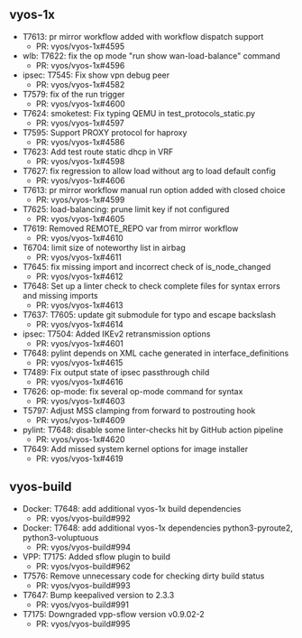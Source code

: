 ## vyos-1x
- T7613: pr mirror workflow added with workflow dispatch support
   - PR: vyos/vyos-1x#4595
- wlb: T7622: fix the op mode "run show wan-load-balance" command
   - PR: vyos/vyos-1x#4596
- ipsec: T7545: Fix show vpn debug peer
   - PR: vyos/vyos-1x#4582
- T7579: fix of the run trigger
   - PR: vyos/vyos-1x#4600
- T7624: smoketest: Fix typing QEMU in test_protocols_static.py
   - PR: vyos/vyos-1x#4597
- T7595: Support PROXY protocol for haproxy
   - PR: vyos/vyos-1x#4586
- T7623: Add test route static dhcp in VRF
   - PR: vyos/vyos-1x#4598
- T7627: fix regression to allow load without arg to load default config
   - PR: vyos/vyos-1x#4606
- T7613: pr mirror workflow manual run option added with closed choice
   - PR: vyos/vyos-1x#4599
- T7625: load-balancing: prune limit key if not configured
   - PR: vyos/vyos-1x#4605
- T7619: Removed REMOTE_REPO var from mirror workflow
   - PR: vyos/vyos-1x#4610
- T6704: limit size of noteworthy list in airbag
   - PR: vyos/vyos-1x#4611
- T7645: fix missing import and incorrect check of is_node_changed
   - PR: vyos/vyos-1x#4612
- T7648: Set up a linter check to check complete files for syntax errors and missing imports
   - PR: vyos/vyos-1x#4613
- T7637: T7605: update git submodule for typo and escape backslash
   - PR: vyos/vyos-1x#4614
- ipsec: T7504: Added IKEv2 retransmission options
   - PR: vyos/vyos-1x#4601
- T7648: pylint depends on XML cache generated in interface_definitions
   - PR: vyos/vyos-1x#4615
- T7489: Fix output state of ipsec passthrough child
   - PR: vyos/vyos-1x#4616
- T7626: op-mode: fix several op-mode command for syntax
   - PR: vyos/vyos-1x#4603
- T5797: Adjust MSS clamping from forward to postrouting hook
   - PR: vyos/vyos-1x#4609
- pylint: T7648: disable some linter-checks hit by GitHub action pipeline
   - PR: vyos/vyos-1x#4620
- T7649: Add missed system kernel options for image installer
   - PR: vyos/vyos-1x#4619


## vyos-build
- Docker: T7648: add additional vyos-1x build dependencies
   - PR: vyos/vyos-build#992
- Docker: T7648: add additional vyos-1x dependencies python3-pyroute2, python3-voluptuous
   - PR: vyos/vyos-build#994
- VPP: T7175: Added sflow plugin to build
   - PR: vyos/vyos-build#962
- T7576: Remove unnecessary code for checking dirty build status
   - PR: vyos/vyos-build#993
- T7647: Bump keepalived version to 2.3.3
   - PR: vyos/vyos-build#991
- T7175: Downgraded vpp-sflow version v0.9.02-2
   - PR: vyos/vyos-build#995


